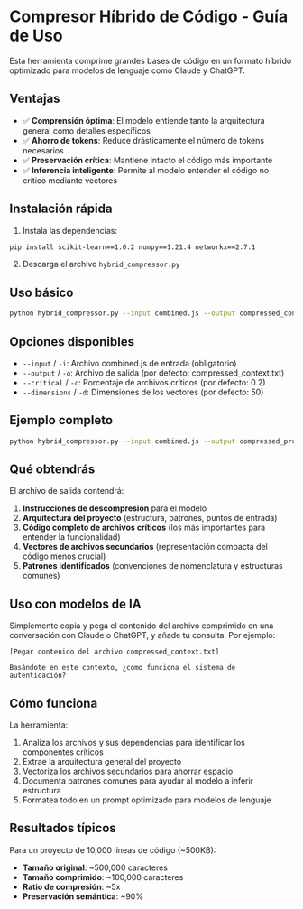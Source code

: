 # Compresor Híbrido de Código - Guía de Uso

Esta herramienta comprime grandes bases de código en un formato híbrido optimizado para modelos de lenguaje como Claude y ChatGPT.

## Ventajas

- ✅ **Comprensión óptima**: El modelo entiende tanto la arquitectura general como detalles específicos
- ✅ **Ahorro de tokens**: Reduce drásticamente el número de tokens necesarios
- ✅ **Preservación crítica**: Mantiene intacto el código más importante
- ✅ **Inferencia inteligente**: Permite al modelo entender el código no crítico mediante vectores

## Instalación rápida

1. Instala las dependencias:

```bash
pip install scikit-learn==1.0.2 numpy==1.21.4 networkx==2.7.1
```

2. Descarga el archivo `hybrid_compressor.py`

## Uso básico

```bash
python hybrid_compressor.py --input combined.js --output compressed_context.txt
```

## Opciones disponibles

- `--input` / `-i`: Archivo combined.js de entrada (obligatorio)
- `--output` / `-o`: Archivo de salida (por defecto: compressed_context.txt)
- `--critical` / `-c`: Porcentaje de archivos críticos (por defecto: 0.2)
- `--dimensions` / `-d`: Dimensiones de los vectores (por defecto: 50)

## Ejemplo completo

```bash
python hybrid_compressor.py --input combined.js --output compressed_project.txt --critical 0.3 --dimensions 100
```

## Qué obtendrás

El archivo de salida contendrá:

1. **Instrucciones de descompresión** para el modelo
2. **Arquitectura del proyecto** (estructura, patrones, puntos de entrada)
3. **Código completo de archivos críticos** (los más importantes para entender la funcionalidad)
4. **Vectores de archivos secundarios** (representación compacta del código menos crucial)
5. **Patrones identificados** (convenciones de nomenclatura y estructuras comunes)

## Uso con modelos de IA

Simplemente copia y pega el contenido del archivo comprimido en una conversación con Claude o ChatGPT, y añade tu consulta. Por ejemplo:

```
[Pegar contenido del archivo compressed_context.txt]

Basándote en este contexto, ¿cómo funciona el sistema de autenticación?
```

## Cómo funciona

La herramienta:

1. Analiza los archivos y sus dependencias para identificar los componentes críticos
2. Extrae la arquitectura general del proyecto
3. Vectoriza los archivos secundarios para ahorrar espacio
4. Documenta patrones comunes para ayudar al modelo a inferir estructura
5. Formatea todo en un prompt optimizado para modelos de lenguaje

## Resultados típicos

Para un proyecto de 10,000 líneas de código (~500KB):
- **Tamaño original**: ~500,000 caracteres
- **Tamaño comprimido**: ~100,000 caracteres
- **Ratio de compresión**: ~5x
- **Preservación semántica**: ~90%
